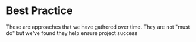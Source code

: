 # Best Practice

These are approaches that we have gathered over time. They are not "must do" but we've found they help ensure project success
